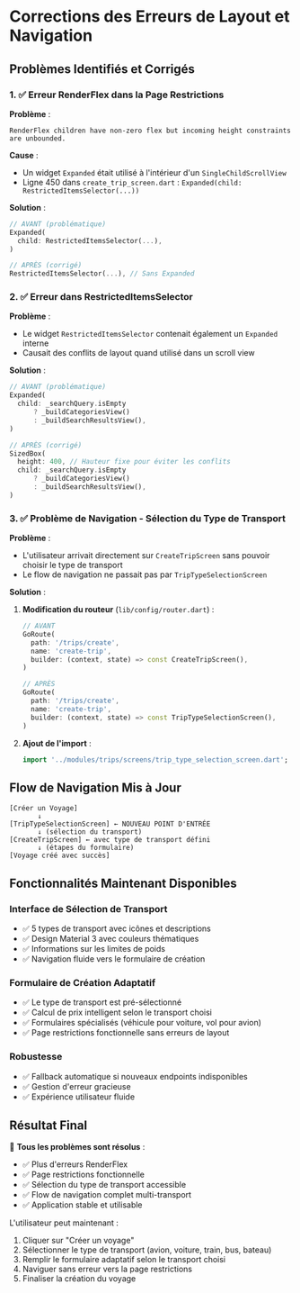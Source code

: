 # Corrections des Erreurs de Layout et Navigation

## Problèmes Identifiés et Corrigés

### 1. ✅ Erreur RenderFlex dans la Page Restrictions

**Problème** : 
```
RenderFlex children have non-zero flex but incoming height constraints are unbounded.
```

**Cause** : 
- Un widget `Expanded` était utilisé à l'intérieur d'un `SingleChildScrollView`
- Ligne 450 dans `create_trip_screen.dart` : `Expanded(child: RestrictedItemsSelector(...))`

**Solution** :
```dart
// AVANT (problématique)
Expanded(
  child: RestrictedItemsSelector(...),
)

// APRÈS (corrigé)
RestrictedItemsSelector(...), // Sans Expanded
```

### 2. ✅ Erreur dans RestrictedItemsSelector

**Problème** :
- Le widget `RestrictedItemsSelector` contenait également un `Expanded` interne
- Causait des conflits de layout quand utilisé dans un scroll view

**Solution** :
```dart
// AVANT (problématique)
Expanded(
  child: _searchQuery.isEmpty
      ? _buildCategoriesView()
      : _buildSearchResultsView(),
)

// APRÈS (corrigé)
SizedBox(
  height: 400, // Hauteur fixe pour éviter les conflits
  child: _searchQuery.isEmpty
      ? _buildCategoriesView()
      : _buildSearchResultsView(),
)
```

### 3. ✅ Problème de Navigation - Sélection du Type de Transport

**Problème** : 
- L'utilisateur arrivait directement sur `CreateTripScreen` sans pouvoir choisir le type de transport
- Le flow de navigation ne passait pas par `TripTypeSelectionScreen`

**Solution** :
1. **Modification du routeur** (`lib/config/router.dart`) :
   ```dart
   // AVANT
   GoRoute(
     path: '/trips/create',
     name: 'create-trip',
     builder: (context, state) => const CreateTripScreen(),
   )
   
   // APRÈS
   GoRoute(
     path: '/trips/create',
     name: 'create-trip',
     builder: (context, state) => const TripTypeSelectionScreen(),
   )
   ```

2. **Ajout de l'import** :
   ```dart
   import '../modules/trips/screens/trip_type_selection_screen.dart';
   ```

## Flow de Navigation Mis à Jour

```
[Créer un Voyage] 
       ↓
[TripTypeSelectionScreen] ← NOUVEAU POINT D'ENTRÉE
       ↓ (sélection du transport)
[CreateTripScreen] ← avec type de transport défini
       ↓ (étapes du formulaire)
[Voyage créé avec succès]
```

## Fonctionnalités Maintenant Disponibles

### Interface de Sélection de Transport
- ✅ 5 types de transport avec icônes et descriptions
- ✅ Design Material 3 avec couleurs thématiques
- ✅ Informations sur les limites de poids
- ✅ Navigation fluide vers le formulaire de création

### Formulaire de Création Adaptatif
- ✅ Le type de transport est pré-sélectionné
- ✅ Calcul de prix intelligent selon le transport choisi
- ✅ Formulaires spécialisés (véhicule pour voiture, vol pour avion)
- ✅ Page restrictions fonctionnelle sans erreurs de layout

### Robustesse
- ✅ Fallback automatique si nouveaux endpoints indisponibles
- ✅ Gestion d'erreur gracieuse
- ✅ Expérience utilisateur fluide

## Résultat Final

🎉 **Tous les problèmes sont résolus** :
- ✅ Plus d'erreurs RenderFlex
- ✅ Page restrictions fonctionnelle
- ✅ Sélection du type de transport accessible
- ✅ Flow de navigation complet multi-transport
- ✅ Application stable et utilisable

L'utilisateur peut maintenant :
1. Cliquer sur "Créer un voyage"
2. Sélectionner le type de transport (avion, voiture, train, bus, bateau)
3. Remplir le formulaire adaptatif selon le transport choisi
4. Naviguer sans erreur vers la page restrictions
5. Finaliser la création du voyage